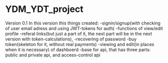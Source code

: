 # YDM_YDT_project

Version 0.1
In this version this things created:
    -signin/signup(with checking of user email adress and using JWT-tokens for auth)
    -functions of view/edit profile
    -referal links(but just a part of it, the next part will be in the next version with token-calculations), 
    -recovering of password
    -buy token(skeleton for it, without real payments)
    -viewing and edit(in places when it is necessary) of dashboerd
    -base for api, that has three parts: public and private api, and access-control api
